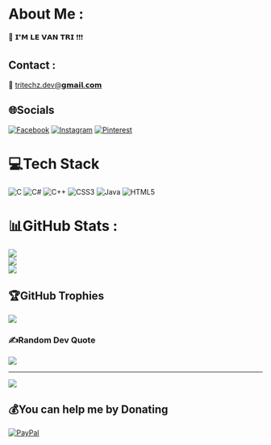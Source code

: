 # About Me :
👀 𝗜❜𝗠 𝗟𝗘 𝗩𝗔𝗡 𝗧𝗥𝗜 ❗❗❗
## Contact :
📧 tritechz.dev@𝗴𝗺𝗮𝗶𝗹.𝗰𝗼𝗺


## 🌐Socials
[![Facebook](https://img.shields.io/badge/Facebook-%231877F2.svg?logo=Facebook&logoColor=white)](https://facebook.com/trile03x) [![Instagram](https://img.shields.io/badge/Instagram-%23E4405F.svg?logo=Instagram&logoColor=white)](https://instagram.com/trile_03) [![Pinterest](https://img.shields.io/badge/Pinterest-%23E60023.svg?logo=Pinterest&logoColor=white)](https://pinterest.com/triiiiiiiiii) 

# 💻Tech Stack
![C](https://img.shields.io/badge/c-%2300599C.svg?style=plastic&logo=c&logoColor=white) ![C#](https://img.shields.io/badge/c%23-%23239120.svg?style=plastic&logo=c-sharp&logoColor=white) ![C++](https://img.shields.io/badge/c++-%2300599C.svg?style=plastic&logo=c%2B%2B&logoColor=white) ![CSS3](https://img.shields.io/badge/css3-%231572B6.svg?style=plastic&logo=css3&logoColor=white) ![Java](https://img.shields.io/badge/java-%23ED8B00.svg?style=plastic&logo=java&logoColor=white) ![HTML5](https://img.shields.io/badge/html5-%23E34F26.svg?style=plastic&logo=html5&logoColor=white)
# 📊GitHub Stats :
![](https://github-readme-stats.vercel.app/api?username=trile03x&theme=radical&hide_border=false&include_all_commits=false&count_private=true)<br/>
![](https://github-readme-streak-stats.herokuapp.com/?user=trile03x&theme=radical&hide_border=false)<br/>
![](https://github-readme-stats.vercel.app/api/top-langs/?username=trile03x&theme=radical&hide_border=false&include_all_commits=false&count_private=true&layout=compact)

## 🏆GitHub Trophies
![](https://github-trophies.vercel.app/?username=trile03x&theme=radical&no-frame=false&no-bg=true&margin-w=4)

### ✍️Random Dev Quote
![](https://quotes-github-readme.vercel.app/api?type=horizontal&theme=radical)

---
[![](https://visitcount.itsvg.in/api?id=trile03x&icon=5&color=3)](https://visitcount.itsvg.in)

  ## 💰You can help me by Donating
  [![PayPal](https://img.shields.io/badge/PayPal-00457C?style=for-the-badge&logo=paypal&logoColor=white)](https://paypal.me/levantri6839@gmail.com) 

  <!-- Proudly created with GPRM ( https://gprm.itsvg.in ) -->
